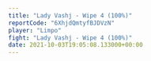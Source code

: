```yaml
---
title: "Lady Vashj - Wipe 4 (100%)"
reportCode: "6XhjdQmtyfBJDVzN"
player: "Limpo"
fight: "Lady Vashj - Wipe 4 (100%)"
date: 2021-10-03T19:05:08.133000+00:00
---
```

